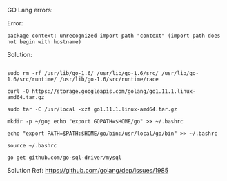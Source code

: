 GO Lang errors:

Error:

`package context: unrecognized import path "context" (import path does not begin with hostname)`

Solution:

```sudo apt-get purge golang*

sudo rm -rf /usr/lib/go-1.6/ /usr/lib/go-1.6/src/ /usr/lib/go-1.6/src/runtime/ /usr/lib/go-1.6/src/runtime/race

curl -O https://storage.googleapis.com/golang/go1.11.1.linux-amd64.tar.gz

sudo tar -C /usr/local -xzf go1.11.1.linux-amd64.tar.gz

mkdir -p ~/go; echo "export GOPATH=$HOME/go" >> ~/.bashrc

echo "export PATH=$PATH:$HOME/go/bin:/usr/local/go/bin" >> ~/.bashrc

source ~/.bashrc

go get github.com/go-sql-driver/mysql 
```


Solution Ref: https://github.com/golang/dep/issues/1985
